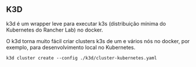 ## K3D

k3d é um wrapper leve para executar k3s (distribuição mínima do Kubernetes do Rancher Lab) no docker.

O k3d torna muito fácil criar clusters k3s de um e vários nós no docker, por exemplo, para desenvolvimento local no Kubernetes.

```
k3d cluster create --config ./k3d/cluster-kubernetes.yaml
```